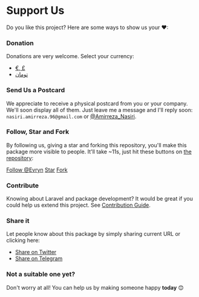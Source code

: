 # Support Us

Do you like this project? Here are some ways to show us your ❤:

### Donation

Donations are very welcome. Select your currency:
 * [€, £](https://dashboard.yekpay.com/en/user/AmirrezaNasiri)
 * [تومان](https://zarinp.al/@amirrezan)


### Send Us a Postcard

We appreciate to receive a physical postcard from you or your company. We'll soon display all of them. Just leave me a message and I'll reply soon: `nasiri.amirreza.96@gmail.com` or [@Amirreza_Nasiri](https://twitter.com/amirreza_nasiri). 

 
### Follow, Star and Fork

By following us, giving a star and forking this repository, you'll make this package more visible to people. It'll take ~11s, just hit these buttons on [the repository](https://github.com/evryn/laravel-toman):

<a class="github-button" href="https://github.com/Evryn" data-size="large" data-show-count="true" aria-label="Follow @Evryn on GitHub">Follow @Evryn</a>
<a class="github-button" href="https://github.com/evryn/laravel-toman" data-icon="octicon-star" data-size="large" data-show-count="true" aria-label="Star evryn/laravel-toman on GitHub">Star</a>
<a class="github-button" href="https://github.com/evryn/laravel-toman/fork" data-icon="octicon-repo-forked" data-size="large" data-show-count="true" aria-label="Fork evryn/laravel-toman on GitHub">Fork</a>


### Contribute

Knowing about Laravel and package development? It would be great if you could help us extend this project. See [Contribution Guide](../CONTRIBUTING.md).

### Share it

Let people know about this package by simply sharing current URL or clicking here:

* [Share on Twitter](https://twitter.com/share?url=https://github.com/evryn/laravel-toman)
* [Share on Telegram](https://t.me/share/url?url=https://github.com/evryn/laravel-toman)


### Not a suitable one yet?

Don't worry at all! You can help us by making someone happy **today** 😊
